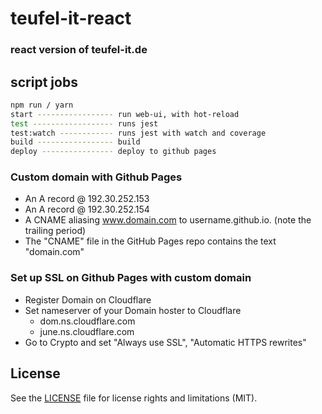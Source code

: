 # teufel-it-react
### react version of teufel-it.de

## script jobs
```bash
npm run / yarn
start ----------------- run web-ui, with hot-reload
test ------------------ runs jest
test:watch ------------ runs jest with watch and coverage
build ----------------- build
deploy ---------------- deploy to github pages
```

### Custom domain with Github Pages

- An A record @ 192.30.252.153
- An A record @ 192.30.252.154
- A CNAME aliasing www.domain.com to username.github.io. (note the trailing period)
- The "CNAME" file in the GitHub Pages repo contains the text "domain.com"

### Set up SSL on Github Pages with custom domain

- Register Domain on Cloudflare
- Set nameserver of your Domain hoster to Cloudflare 
    - dom.ns.cloudflare.com
    - june.ns.cloudflare.com
- Go to Crypto and set "Always use SSL", "Automatic HTTPS rewrites"

## License
See the [LICENSE](LICENSE.md) file for license rights and limitations (MIT).